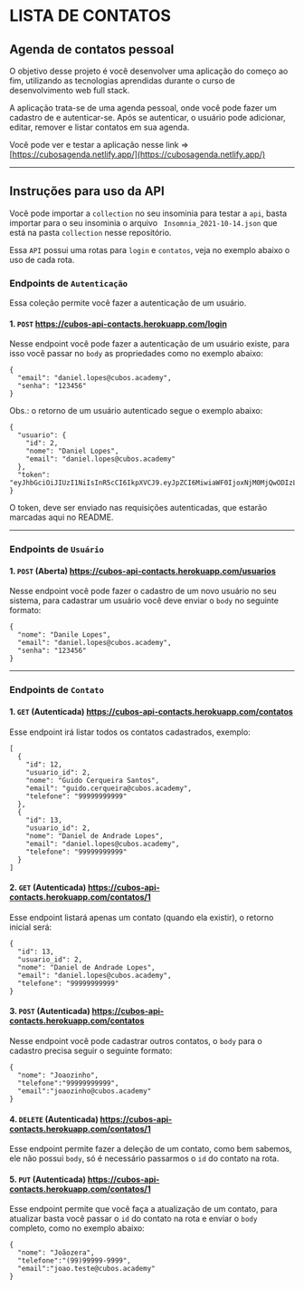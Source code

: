 

# LISTA DE CONTATOS 

## Agenda de contatos pessoal

O objetivo desse projeto é você desenvolver uma aplicação do começo ao fim, utilizando as tecnologias aprendidas durante o curso de desenvolvimento web full stack.

A aplicação trata-se de uma agenda pessoal, onde você pode fazer um cadastro de e autenticar-se. Após se autenticar, o usuário pode adicionar, editar, remover e listar contatos em sua agenda.

Você pode ver e testar a aplicação nesse link => [https://cubosagenda.netlify.app/](https://cubosagenda.netlify.app/)

--- 


## Instruções para uso da API

Você pode importar a `collection` no seu insominia para testar a `api`, basta importar para o seu insominia o arquivo ` Insomnia_2021-10-14.json` que está na pasta `collection` nesse repositório.

Essa `API` possui uma rotas para `login` e `contatos`, veja no exemplo abaixo o uso de cada rota.


### Endpoints de `Autenticação`

Essa coleção permite você fazer a autenticação de um usuário.

#### 1. `POST`  https://cubos-api-contacts.herokuapp.com/login
Nesse endpoint você pode fazer a autenticação de um usuário existe, para isso você passar no `body` as propriedades como no exemplo abaixo:

```json=
{
  "email": "daniel.lopes@cubos.academy",
  "senha": "123456"
}
```

Obs.: o retorno de um usuário autenticado segue o exemplo abaixo:
```json=
{
  "usuario": {
    "id": 2,
    "nome": "Daniel Lopes",
    "email": "daniel.lopes@cubos.academy"
  },
  "token": "eyJhbGciOiJIUzI1NiIsInR5cCI6IkpXVCJ9.eyJpZCI6MiwiaWF0IjoxNjM0MjQwODIzLCJleHAiOjE2MzQyNjk2MjN9.ZfJW04QQSnMy1YuwHChA5cJF8ppkGBVEmVAHtksPHGM"
}
```

O token, deve ser enviado nas requisições autenticadas, que estarão marcadas aqui no README.

---

### Endpoints de `Usuário`

#### 1. `POST` (Aberta)  https://cubos-api-contacts.herokuapp.com/usuarios
Nesse endpoint você pode fazer o cadastro de um novo usuário no seu sistema,
para cadastrar um usuário você deve enviar o `body` no seguinte formato:

```json=
{
  "nome": "Danile Lopes",
  "email": "daniel.lopes@cubos.academy",
  "senha": "123456"
}
```

---

### Endpoints de `Contato`

#### 1. `GET` (Autenticada) https://cubos-api-contacts.herokuapp.com/contatos
Esse endpoint irá listar todos os contatos cadastrados, exemplo:

```json=
[
  {
    "id": 12,
    "usuario_id": 2,
    "nome": "Guido Cerqueira Santos",
    "email": "guido.cerqueira@cubos.academy",
    "telefone": "99999999999"
  },
  {
    "id": 13,
    "usuario_id": 2,
    "nome": "Daniel de Andrade Lopes",
    "email": "daniel.lopes@cubos.academy",
    "telefone": "99999999999"
  }
]
```

#### 2. `GET` (Autenticada) https://cubos-api-contacts.herokuapp.com/contatos/1
Esse endpoint listará apenas um contato (quando ela existir), o retorno inicial será:

```json=
{
  "id": 13,
  "usuario_id": 2,
  "nome": "Daniel de Andrade Lopes",
  "email": "daniel.lopes@cubos.academy",
  "telefone": "99999999999"
}
```

#### 3. `POST` (Autenticada) https://cubos-api-contacts.herokuapp.com/contatos
Nesse endpoint você pode cadastrar outros contatos, o `body` para o cadastro precisa seguir o seguinte formato:

```json=
{
  "nome": "Joaozinho",
  "telefone":"99999999999",
  "email":"joaozinho@cubos.academy"
}
```


#### 4. `DELETE` (Autenticada) https://cubos-api-contacts.herokuapp.com/contatos/1

Esse endpoint permite fazer a deleção de um contato, como bem sabemos, ele não possui `body`, só é necessário passarmos o `id` do contato na rota.


#### 5. `PUT` (Autenticada) https://cubos-api-contacts.herokuapp.com/contatos/1
Esse endpoint permite que você faça a atualização de um contato, para atualizar basta você passar o `id` do contato na rota e enviar o `body` completo, como no exemplo abaixo:

```json=
{
  "nome": "Joãozera",
  "telefone":"(99)99999-9999",
  "email":"joao.teste@cubos.academy"
}
```



